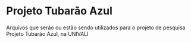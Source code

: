 # Projeto Tubarão Azul
Arquivos que serão ou estão sendo utilizados para o projeto de pesquisa Projeto Tubarão Azul, na UNIVALI
